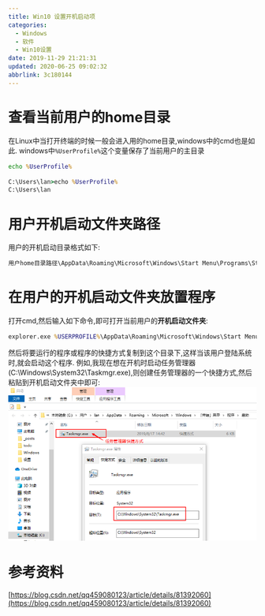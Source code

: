 ```yaml
---
title: Win10 设置开机启动项
categories: 
  - Windows
  - 软件
  - Win10设置
date: 2019-11-29 21:21:31
updated: 2020-06-25 09:02:32
abbrlink: 3c180144
---
```

# 查看当前用户的home目录 #
在Linux中当打开终端的时候一般会进入用的home目录,windows中的cmd也是如此.
windows中`%UserProfile%`这个变量保存了当前用户的主目录
```cmd
echo %UserProfile%
```
```cmd
C:\Users\lan>echo %UserProfile%
C:\Users\lan
```
# 用户开机启动文件夹路径 #
用户的开机启动目录格式如下:
```cmd
用户home目录路径\AppData\Roaming\Microsoft\Windows\Start Menu\Programs\Startup
```
# 在用户的开机启动文件夹放置程序 #
打开cmd,然后输入如下命令,即可打开当前用户的**开机启动文件夹**:
```cmd
explorer.exe %USERPROFILE%\AppData\Roaming\Microsoft\Windows\Start Menu\Programs\Startup
```
然后将要运行的程序或程序的快捷方式复制到这个目录下,这样当该用户登陆系统时,就会启动这个程序.
例如,我现在想在开机时启动任务管理器(C:\Windows\System32\Taskmgr.exe),则创建任务管理器的一个快捷方式,然后粘贴到开机启动文件夹中即可:
![图片](https://raw.githubusercontent.com/lanlan2017/images/master/Windows/Setting/Startup/0.png)

<div style='display:none'>
Windows/Setting/Startup/
</div>

# 参考资料 #
[https://blog.csdn.net/qq459080123/article/details/81392060](https://blog.csdn.net/qq459080123/article/details/81392060)
